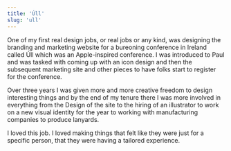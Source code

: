 ```yaml
---
title: 'Úll'
slug: 'ull'
---
```


One of my first real design jobs, or real jobs or any kind, was designing the branding and marketing website for a bureoning conference in Ireland called Úll which was an Apple-inspired conference. I was introduced to Paul and was tasked with coming up with an icon design and then the subsequent marketing site and other pieces to have folks start to register for the conference.

Over three years I was given more and more creative freedom to design interesting things and by the end of my tenure there I was more involved in everything from the Design of the site to the hiring of an illustrator to work on a new visual identity for the year to working with manufacturing companies to produce lanyards.

I loved this job. I loved making things that felt like they were just for a specific person, that they were having a tailored experience.

